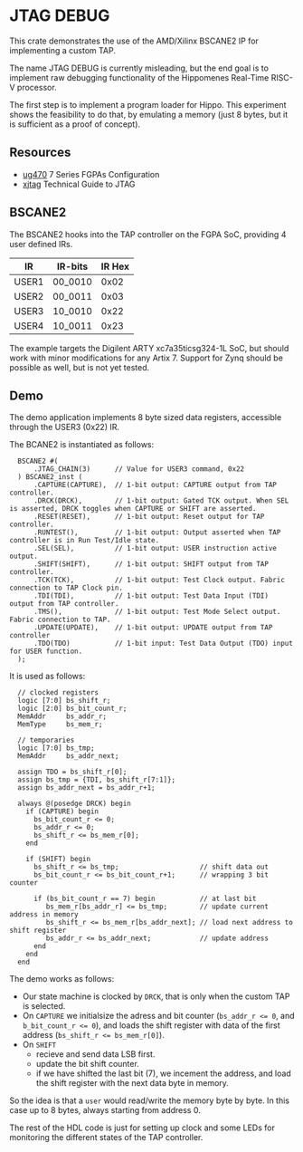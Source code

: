 # JTAG DEBUG

This crate demonstrates the use of the AMD/Xilinx BSCANE2 IP for implementing a custom TAP.

The name JTAG DEBUG is currently misleading, but the end goal is to implement raw debugging functionality of the Hippomenes Real-Time RISC-V processor.

The first step is to implement a program loader for Hippo. This experiment shows the feasibility to do that, by emulating a memory (just 8 bytes, but it is sufficient as a proof of concept).

## Resources

- [ug470](https://docs.amd.com/v/u/en-US/ug470_7Series_Config) 7 Series FGPAs Configuration
- [xjtag](https://www.xjtag.com/about-jtag/jtag-a-technical-overview/) Technical Guide to JTAG

## BSCANE2

The BSCANE2 hooks into the TAP controller on the FGPA SoC, providing 4 user defined IRs.

| IR    | IR-bits | IR Hex |
| ----- | ------- | ------ |
| USER1 | 00_0010 |   0x02 |
| USER2 | 00_0011 |   0x03 |
| USER3 | 10_0010 |   0x22 |
| USER4 | 10_0011 |   0x23 |

The example targets the Digilent ARTY xc7a35ticsg324-1L SoC, but should work with minor modifications for any Artix 7. Support for Zynq should be possible as well, but is not yet tested.

## Demo

The demo application implements 8 byte sized data registers, accessible through the USER3 (0x22) IR.

The BCANE2 is instantiated as follows:

```SV
  BSCANE2 #(
      .JTAG_CHAIN(3)      // Value for USER3 command, 0x22
  ) BSCANE2_inst (
      .CAPTURE(CAPTURE),  // 1-bit output: CAPTURE output from TAP controller.
      .DRCK(DRCK),        // 1-bit output: Gated TCK output. When SEL is asserted, DRCK toggles when CAPTURE or SHIFT are asserted.
      .RESET(RESET),      // 1-bit output: Reset output for TAP controller.
      .RUNTEST(),         // 1-bit output: Output asserted when TAP controller is in Run Test/Idle state.
      .SEL(SEL),          // 1-bit output: USER instruction active output.
      .SHIFT(SHIFT),      // 1-bit output: SHIFT output from TAP controller.
      .TCK(TCK),          // 1-bit output: Test Clock output. Fabric connection to TAP Clock pin.
      .TDI(TDI),          // 1-bit output: Test Data Input (TDI) output from TAP controller.
      .TMS(),             // 1-bit output: Test Mode Select output. Fabric connection to TAP.
      .UPDATE(UPDATE),    // 1-bit output: UPDATE output from TAP controller
      .TDO(TDO)           // 1-bit input: Test Data Output (TDO) input for USER function.
  );
```

It is used as follows:

```SV
  // clocked registers
  logic [7:0] bs_shift_r;
  logic [2:0] bs_bit_count_r; 
  MemAddr     bs_addr_r;
  MemType     bs_mem_r;
 
  // temporaries
  logic [7:0] bs_tmp; 
  MemAddr     bs_addr_next;
  
  assign TDO = bs_shift_r[0];
  assign bs_tmp = {TDI, bs_shift_r[7:1]};
  assign bs_addr_next = bs_addr_r+1;
 
  always @(posedge DRCK) begin
    if (CAPTURE) begin
      bs_bit_count_r <= 0;
      bs_addr_r <= 0;
      bs_shift_r <= bs_mem_r[0];
    end

    if (SHIFT) begin
      bs_shift_r <= bs_tmp;                    // shift data out
      bs_bit_count_r <= bs_bit_count_r+1;      // wrapping 3 bit counter
    
      if (bs_bit_count_r == 7) begin           // at last bit
         bs_mem_r[bs_addr_r] <= bs_tmp;        // update current address in memory
         bs_shift_r <= bs_mem_r[bs_addr_next]; // load next address to shift register
         bs_addr_r <= bs_addr_next;            // update address
      end
    end
  end
```

The demo works as follows:
- Our state machine is clocked by `DRCK`, that is only when the custom TAP is selected.
- On `CAPTURE` we initialsize the adress and bit counter (`bs_addr_r <= 0`, and `b_bit_count_r <= 0`), and loads the shift register with data of the first address (`bs_shift_r <= bs_mem_r[0]`).
- On `SHIFT` 
  - recieve and send data LSB first.
  - update the bit shift counter.
  - if we have shifted the last bit (7), we incement the address, and load the shift register with the next data byte in memory.

So the idea is that a `user` would read/write the memory byte by byte. In this case up to 8 bytes, always starting from address 0.

The rest of the HDL code is just for setting up clock and some LEDs for monitoring the different states of the TAP controller.





